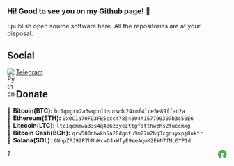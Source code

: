 ### Hi! Good to see you on my Github page! 👋
I publish open source software here. All the repositories are at your disposal.

## Social
[<img align="left" alt="Python" style="margin: 0; padding: 0;" width="20px" src="https://upload.wikimedia.org/wikipedia/commons/5/5c/Telegram_Messenger.png"/>](https://t.me/sata30) <a href="https://t.me/sata30">Telegram</a><br>

## Donate
🔸 <strong>Bitcoin(BTC):</strong> `bc1qngrm2a3wqdnltsunwdc24xmf4lce5e89ffan2a`<br>
🔸 <strong>Ethereum(ETH):</strong> `0x0C1a70FD3FE5ccc47854804A157790307b3c50E6`<br>
🔸 <strong>Litecoin(LTC):</strong> `ltc1qemmwa33s4q486z3yezttgfstthwzhs2fuccmxg`<br>
🔸 <strong>Bitcoin Cash(BCH):</strong> `qrw500nhwkh5a28dgntu9m27m2hq3cgnsyxpj8ukfr`<br>
🔸 <strong>Solana(SOL):</strong> `6NnpZPJ92P7hNhKcwGJxWfyE9eeAquK2EkN7fML6YP1d`<br>

[<img align="right" alt="Open Source" style="margin: 0; padding: 0; width: 20px; height: 20px;" src="./open-source.png"/>](https://github.com/rodukov) <i align="right">1</i>
